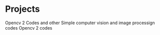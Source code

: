 Projects
========
Opencv 2 Codes and other Simple computer vision and image processign codes
Opencv 2 codes
